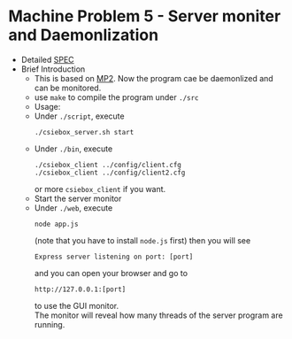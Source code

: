 # Machine Problem 5 - Server moniter and Daemonlization
* Detailed [SPEC](https://systemprogrammingatntu.github.io/MP5)
* Brief Introduction
  * This is based on [MP2](https://github.com/plsmaop/SP-2017/tree/master/MP2). Now the program cae be daemonlized and can be monitored.
  * use `make` to compile the program under `./src`
  * Usage: 
   * Under `./script`, execute 
      ```
      ./csiebox_server.sh start
      ```
   * Under `./bin`, execute
      ```
      ./csiebox_client ../config/client.cfg
      ./csiebox_client ../config/client2.cfg
      ```
     or more `csiebox_client` if you want.
   * Start the server monitor
   * Under `./web`, execute
     ```
     node app.js
     ```
     (note that you have to install `node.js` first)
     then you will see
     ```
     Express server listening on port: [port]
     ```
     and you can open your browser and go to
     ```
     http://127.0.0.1:[port]
     ```
     to use the GUI monitor.<br>
     The monitor will reveal how many threads of the server program are running.
